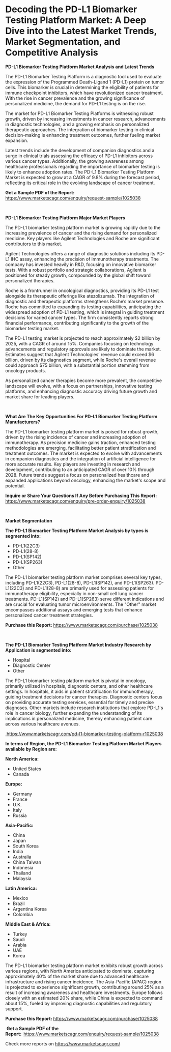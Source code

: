 <p><h1>Decoding the PD-L1 Biomarker Testing Platform Market: A Deep Dive into the Latest Market Trends, Market Segmentation, and Competitive Analysis</h1></p><p><strong>PD-L1 Biomarker Testing Platform Market Analysis and Latest Trends</strong></p>
<p><p>The PD-L1 Biomarker Testing Platform is a diagnostic tool used to evaluate the expression of the Programmed Death-Ligand 1 (PD-L1) protein on tumor cells. This biomarker is crucial in determining the eligibility of patients for immune checkpoint inhibitors, which have revolutionized cancer treatment. With the rise in cancer prevalence and the growing significance of personalized medicine, the demand for PD-L1 testing is on the rise. </p><p>The market for PD-L1 Biomarker Testing Platforms is witnessing robust growth, driven by increasing investments in cancer research, advancements in diagnostic technologies, and a growing emphasis on personalized therapeutic approaches. The integration of biomarker testing in clinical decision-making is enhancing treatment outcomes, further fueling market expansion. </p><p>Latest trends include the development of companion diagnostics and a surge in clinical trials assessing the efficacy of PD-L1 inhibitors across various cancer types. Additionally, the growing awareness among healthcare professionals regarding the importance of biomarker testing is likely to enhance adoption rates. The PD-L1 Biomarker Testing Platform Market is expected to grow at a CAGR of 9.8% during the forecast period, reflecting its critical role in the evolving landscape of cancer treatment.</p></p>
<p><strong>Get a Sample PDF of the Report:&nbsp;</strong> <a href="https://www.marketscagr.com/enquiry/request-sample/1025038?utm_campaign=2946&utm_medium=2&utm_source=Github&utm_content=ia&utm_term=11032025&utm_id=pd-l1-biomarker-testing-platform">https://www.marketscagr.com/enquiry/request-sample/1025038</a></p>
<p>&nbsp;</p>
<p><strong>PD-L1 Biomarker Testing Platform Major Market Players</strong></p>
<p><p>The PD-L1 biomarker testing platform market is growing rapidly due to the increasing prevalence of cancer and the rising demand for personalized medicine. Key players like Agilent Technologies and Roche are significant contributors to this market.</p><p>Agilent Technologies offers a range of diagnostic solutions including its PD-L1 IHC assay, enhancing the precision of immunotherapy treatments. The company has invested heavily in R&D, focusing on innovative biomarker tests. With a robust portfolio and strategic collaborations, Agilent is positioned for steady growth, compounded by the global shift toward personalized therapies.</p><p>Roche is a frontrunner in oncological diagnostics, providing its PD-L1 test alongside its therapeutic offerings like atezolizumab. The integration of diagnostic and therapeutic platforms strengthens Roche’s market presence. Roche has committed to expanding its testing capabilities, anticipating the widespread adoption of PD-L1 testing, which is integral in guiding treatment decisions for varied cancer types. The firm consistently reports strong financial performance, contributing significantly to the growth of the biomarker testing market.</p><p>The PD-L1 testing market is projected to reach approximately $2 billion by 2025, with a CAGR of around 15%. Companies focusing on technology advancements and regulatory approvals are likely to dominate the market. Estimates suggest that Agilent Technologies’ revenue could exceed $6 billion, driven by its diagnostics segment, while Roche's overall revenue could approach $75 billion, with a substantial portion stemming from oncology products.</p><p>As personalized cancer therapies become more prevalent, the competitive landscape will evolve, with a focus on partnerships, innovative testing platforms, and enhancing diagnostic accuracy driving future growth and market share for leading players.</p></p>
<p>&nbsp;</p>
<p><strong>What Are The Key Opportunities For PD-L1 Biomarker Testing Platform Manufacturers?</strong></p>
<p><p>The PD-L1 biomarker testing platform market is poised for robust growth, driven by the rising incidence of cancer and increasing adoption of immunotherapy. As precision medicine gains traction, enhanced testing methodologies are emerging, facilitating better patient stratification and treatment outcomes. The market is expected to evolve with advancements in companion diagnostics and the integration of artificial intelligence for more accurate results. Key players are investing in research and development, contributing to an anticipated CAGR of over 10% through 2028. Future trends suggest a focus on personalized healthcare and expanded applications beyond oncology, enhancing the market's scope and potential.</p></p>
<p><strong>Inquire or Share Your Questions If Any Before Purchasing This Report:</strong> <a href="https://www.marketscagr.com/enquiry/pre-order-enquiry/1025038?utm_campaign=2946&utm_medium=2&utm_source=Github&utm_content=ia&utm_term=11032025&utm_id=pd-l1-biomarker-testing-platform">https://www.marketscagr.com/enquiry/pre-order-enquiry/1025038</a></p>
<p>&nbsp;</p>
<p><strong>Market Segmentation</strong></p>
<p><strong>The PD-L1 Biomarker Testing Platform Market Analysis by types is segmented into:</strong></p>
<p><ul><li>PD-L1(22C3)</li><li>PD-L1(28-8)</li><li>PD-L1(SP142)</li><li>PD-L1(SP263)</li><li>Other</li></ul></p>
<p><p>The PD-L1 biomarker testing platform market comprises several key types, including PD-L1(22C3), PD-L1(28-8), PD-L1(SP142), and PD-L1(SP263). PD-L1(22C3) and PD-L1(28-8) are primarily used for assessing patients for immunotherapy eligibility, especially in non-small cell lung cancer treatments. PD-L1(SP142) and PD-L1(SP263) serve different indications and are crucial for evaluating tumor microenvironments. The "Other" market encompasses additional assays and emerging tests that enhance personalized cancer treatment strategies.</p></p>
<p><strong>Purchase this Report:&nbsp;</strong><a href="https://www.marketscagr.com/purchase/1025038?utm_campaign=2946&utm_medium=2&utm_source=Github&utm_content=ia&utm_term=11032025&utm_id=pd-l1-biomarker-testing-platform">https://www.marketscagr.com/purchase/1025038</a></p>
<p>&nbsp;</p>
<p><strong>The PD-L1 Biomarker Testing Platform Market Industry Research by Application is segmented into:</strong></p>
<p><ul><li>Hospital</li><li>Diagnostic Center</li><li>Other</li></ul></p>
<p><p>The PD-L1 biomarker testing platform market is pivotal in oncology, primarily utilized in hospitals, diagnostic centers, and other healthcare settings. In hospitals, it aids in patient stratification for immunotherapy, guiding treatment decisions for cancer therapies. Diagnostic centers focus on providing accurate testing services, essential for timely and precise diagnoses. Other markets include research institutions that explore PD-L1's role in cancer biology, further expanding the understanding of its implications in personalized medicine, thereby enhancing patient care across various healthcare avenues.</p></p>
<p><a href="https://www.marketscagr.com/pd-l1-biomarker-testing-platform-r1025038?utm_campaign=2946&utm_medium=2&utm_source=Github&utm_content=ia&utm_term=11032025&utm_id=pd-l1-biomarker-testing-platform">&nbsp;https://www.marketscagr.com/pd-l1-biomarker-testing-platform-r1025038</a></p>
<p><strong>In terms of Region, the PD-L1 Biomarker Testing Platform Market Players available by Region are:</strong></p>
<p>
    <p> <strong> North America: </strong>
        <ul>
            <li>United States</li>
            <li>Canada</li>
        </ul>
        </p> 
    <p> <strong> Europe: </strong>
        <ul>
            <li>Germany</li>
            <li>France</li>
            <li>U.K.</li>
            <li>Italy</li>
            <li>Russia</li>
        </ul>
        </p> 
    <p> <strong> Asia-Pacific: </strong>
        <ul>
            <li>China</li>
            <li>Japan</li>
            <li>South Korea</li>
            <li>India</li>
            <li>Australia</li>
            <li>China Taiwan</li>
            <li>Indonesia</li>
            <li>Thailand</li>
            <li>Malaysia</li>
        </ul>
        </p> 
    <p> <strong> Latin America: </strong>
        <ul>
            <li>Mexico</li>
            <li>Brazil</li>
            <li>Argentina Korea</li>
            <li>Colombia</li>
        </ul>
        </p> 
    <p> <strong> Middle East & Africa: </strong>
        <ul>
            <li>Turkey</li>
            <li>Saudi</li>
            <li>Arabia</li>
            <li>UAE</li>
            <li>Korea</li>
        </ul>
    </p>
    </p>
<p><p>The PD-L1 biomarker testing platform market exhibits robust growth across various regions, with North America anticipated to dominate, capturing approximately 40% of the market share due to advanced healthcare infrastructure and rising cancer incidence. The Asia-Pacific (APAC) region is projected to experience significant growth, contributing around 25% as a result of increasing awareness and healthcare investments. Europe follows closely with an estimated 20% share, while China is expected to command about 15%, fueled by improving diagnostic capabilities and regulatory support.</p></p>
<p><strong>Purchase this Report: </strong><a href="https://www.marketscagr.com/purchase/1025038?utm_campaign=2946&utm_medium=2&utm_source=Github&utm_content=ia&utm_term=11032025&utm_id=pd-l1-biomarker-testing-platform">https://www.marketscagr.com/purchase/1025038</a></p>
<p>&nbsp;<strong>Get a Sample PDF of the Report:&nbsp;&nbsp;</strong><a href="https://www.marketscagr.com/enquiry/request-sample/1025038?utm_campaign=2946&utm_medium=2&utm_source=Github&utm_content=ia&utm_term=11032025&utm_id=pd-l1-biomarker-testing-platform">https://www.marketscagr.com/enquiry/request-sample/1025038</a></p>
<p><strong></strong></p>
<p>Check more reports on <a href="https://www.marketscagr.com/?utm_campaign=2946&utm_medium=2&utm_source=Github&utm_content=ia&utm_term=11032025&utm_id=pd-l1-biomarker-testing-platform">https://www.marketscagr.com/</a></p>